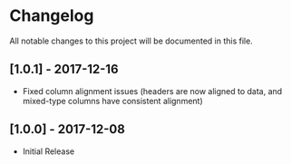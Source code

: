 # Changelog
All notable changes to this project will be documented in this file.

## [1.0.1] - 2017-12-16
- Fixed column alignment issues (headers are now aligned to data, and mixed-type columns have consistent alignment)

## [1.0.0] - 2017-12-08
- Initial Release
